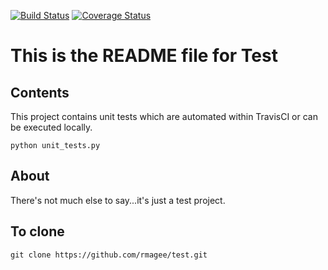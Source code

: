 [![Build Status](https://travis-ci.com/rmagee/test.svg?token=WUFpdYK9rdccAJC7mxyE&branch=master)](https://travis-ci.com/rmagee/test)
[![Coverage Status](https://coveralls.io/repos/github/rmagee/test/badge.svg?branch=master)](https://coveralls.io/github/rmagee/test?branch=master)

# This is the README file for Test

## Contents

This project contains unit tests which are automated within TravisCI or can be 
executed locally.

    python unit_tests.py
    
## About

There's not much else to say...it's just a test project. 

## To clone

    git clone https://github.com/rmagee/test.git
 